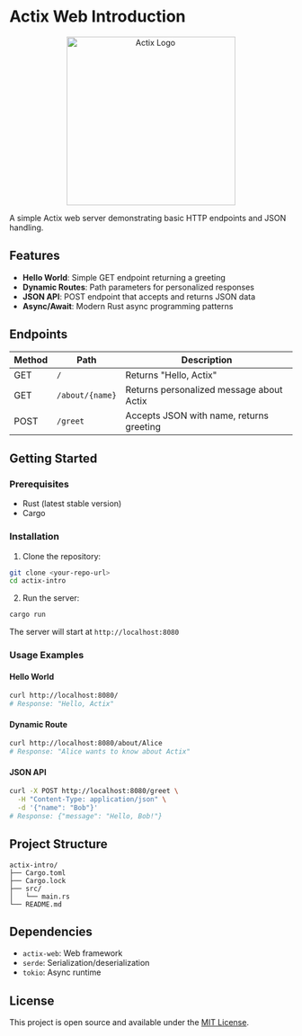 # Actix Web Introduction

<div align="center">
  <img src="https://miro.medium.com/v2/resize:fit:1000/0*gYeEWqnWqw8P-yuF.png" alt="Actix Logo" width="300"/>
</div>

A simple Actix web server demonstrating basic HTTP endpoints and JSON handling.

## Features

- **Hello World**: Simple GET endpoint returning a greeting
- **Dynamic Routes**: Path parameters for personalized responses
- **JSON API**: POST endpoint that accepts and returns JSON data
- **Async/Await**: Modern Rust async programming patterns

## Endpoints

| Method | Path | Description |
|--------|------|-------------|
| GET | `/` | Returns "Hello, Actix" |
| GET | `/about/{name}` | Returns personalized message about Actix |
| POST | `/greet` | Accepts JSON with name, returns greeting |

## Getting Started

### Prerequisites

- Rust (latest stable version)
- Cargo

### Installation

1. Clone the repository:
```bash
git clone <your-repo-url>
cd actix-intro
```

2. Run the server:
```bash
cargo run
```

The server will start at `http://localhost:8080`

### Usage Examples

#### Hello World
```bash
curl http://localhost:8080/
# Response: "Hello, Actix"
```

#### Dynamic Route
```bash
curl http://localhost:8080/about/Alice
# Response: "Alice wants to know about Actix"
```

#### JSON API
```bash
curl -X POST http://localhost:8080/greet \
  -H "Content-Type: application/json" \
  -d '{"name": "Bob"}'
# Response: {"message": "Hello, Bob!"}
```

## Project Structure

```
actix-intro/
├── Cargo.toml
├── Cargo.lock
├── src/
│   └── main.rs
└── README.md
```

## Dependencies

- `actix-web`: Web framework
- `serde`: Serialization/deserialization
- `tokio`: Async runtime

## License

This project is open source and available under the [MIT License](LICENSE). 